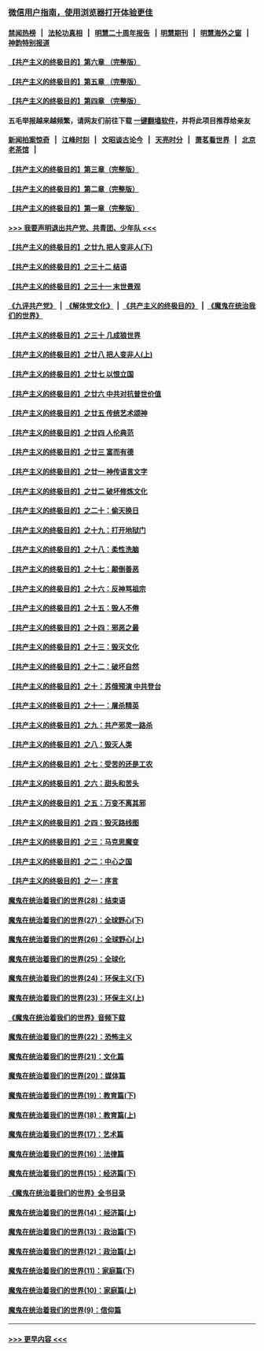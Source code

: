 ### [微信用户指南，使用浏览器打开体验更佳](https://github.com/gfw-breaker/banned-news1/blob/master/indexes/wechat-guide.md?t=0)
#### [禁闻热榜](热点新闻.md?t=0)  &nbsp;&nbsp;|&nbsp;&nbsp; [法轮功真相](https://github.com/gfw-breaker/truth/blob/master/README.md?t=0) &nbsp;&nbsp;|&nbsp;&nbsp; [明慧二十周年报告](https://github.com/gfw-breaker/mh-reports/blob/master/README.md?t=0) &nbsp;&nbsp;|&nbsp;&nbsp;[明慧期刊](https://github.com/gfw-breaker/mh-qikan) &nbsp;&nbsp;|&nbsp;&nbsp; [明慧海外之窗](https://github.com/gfw-breaker/mh-news/blob/master/README.md?t=0) &nbsp;&nbsp;|&nbsp;&nbsp; [神韵特别报道](https://github.com/gfw-breaker/mh-news/blob/master/shenyun.md?t=0)
#### [【共产主义的终极目的】第六章 （完整版）](../pages/nsc422/n11428913.md?t=02042033) 
#### [【共产主义的终极目的】第五章 （完整版）](../pages/nsc422/n11428912.md?t=02042033) 
#### [【共产主义的终极目的】第四章 （完整版）](../pages/nsc422/n11428907.md?t=02042033) 
#### 五毛举报越来越频繁，请网友们前往下载 [一键翻墙软件](https://github.com/gfw-breaker/ssr-accounts)，并将此项目推荐给亲友
#### [新闻拍案惊奇](https://github.com/gfw-breaker/banned-news1/blob/master/pages/link4.md) &nbsp;&nbsp;|&nbsp;&nbsp; [江峰时刻](https://github.com/gfw-breaker/banned-news1/blob/master/pages/link4.md) &nbsp;&nbsp;|&nbsp;&nbsp; [文昭谈古论今](https://github.com/gfw-breaker/banned-news1/blob/master/pages/link4.md) &nbsp;&nbsp;|&nbsp;&nbsp; [天亮时分](https://github.com/gfw-breaker/banned-news1/blob/master/pages/link4.md) &nbsp;&nbsp;|&nbsp;&nbsp; [萧茗看世界](https://github.com/gfw-breaker/banned-news1/blob/master/pages/link4.md) &nbsp;&nbsp;|&nbsp;&nbsp; [北京老茶馆](https://github.com/gfw-breaker/banned-news1/blob/master/pages/link4.md) &nbsp;&nbsp;|&nbsp;&nbsp; 
#### [【共产主义的终极目的】第三章（完整版）](../pages/nsc422/n11428848.md?t=02042033) 
#### [【共产主义的终极目的】第二章（完整版）](../pages/nsc422/n11428831.md?t=02042033) 
#### [【共产主义的终极目的】第一章（完整版）](../pages/nsc422/n11417651.md?t=02042033) 
#### [>>> 我要声明退出共产党、共青团、少年队 <<<](https://github.com/begood0513/goodnews/blob/master/quit/letter.md) 
#### [【共产主义的终极目的】之廿九 把人变非人(下)](../pages/nsc422/n11344140.md?t=02042033) 
#### [【共产主义的终极目的】之三十二 结语](../pages/nsc422/n11360535.md?t=02042033) 
#### [【共产主义的终极目的】之三十一 末世景观](../pages/nsc422/n11351129.md?t=02042033) 
#### [《九评共产党》](https://github.com/begood0513/9ping.md/blob/master/README.md) &nbsp;|&nbsp; [《解体党文化》](../../../../jtdwh.md/blob/master/README.md)  &nbsp;|&nbsp; [《共产主义的终极目的》](../../../../gczydzjmd.md/blob/master/README.md) &nbsp;|&nbsp; [《魔鬼在统治我们的世界》](../../../../mgztzwmdsj.md/blob/master/README.md) 
#### [【共产主义的终极目的】之三十 几成狼世界](../pages/nsc422/n11348280.md?t=02042033) 
#### [【共产主义的终极目的】之廿八 把人变非人(上)](../pages/nsc422/n11340492.md?t=02042033) 
#### [【共产主义的终极目的】之廿七 以恨立国](../pages/nsc422/n11336944.md?t=02042033) 
#### [【共产主义的终极目的】之廿六 中共对抗普世价值](../pages/nsc422/n11324785.md?t=02042033) 
#### [【共产主义的终极目的】之廿五 传统艺术颂神](../pages/nsc422/n11296396.md?t=02042033) 
#### [【共产主义的终极目的】之廿四 人伦典范](../pages/nsc422/n11296397.md?t=02042033) 
#### [【共产主义的终极目的】之廿三 富而有德](../pages/nsc422/n11283598.md?t=02042033) 
#### [【共产主义的终极目的】之廿一 神传语言文字](../pages/nsc422/n11263265.md?t=02042033) 
#### [【共产主义的终极目的】之廿二 破坏修炼文化](../pages/nsc422/n11245728.md?t=02042033) 
#### [【共产主义的终极目的】之二十：偷天换日](../pages/nsc422/n11238846.md?t=02042033) 
#### [【共产主义的终极目的】之十九：打开地狱门](../pages/nsc422/n11206376.md?t=02042033) 
#### [【共产主义的终极目的】之十八：柔性洗脑](../pages/nsc422/n11199994.md?t=02042033) 
#### [【共产主义的终极目的】之十七：颠倒善恶](../pages/nsc422/n11179782.md?t=02042033) 
#### [【共产主义的终极目的】之十六：反神骂祖宗](../pages/nsc422/n11166798.md?t=02042033) 
#### [【共产主义的终极目的】之十五：毁人不倦](../pages/nsc422/n11166792.md?t=02042033) 
#### [【共产主义的终极目的】之十四：邪恶之最](../pages/nsc422/n11150249.md?t=02042033) 
#### [【共产主义的终极目的】之十三：毁灭文化](../pages/nsc422/n11135227.md?t=02042033) 
#### [【共产主义的终极目的】之十二：破坏自然](../pages/nsc422/n11135214.md?t=02042033) 
#### [【共产主义的终极目的】之十：苏俄预演 中共登台](../pages/nsc422/n11118424.md?t=02042033) 
#### [【共产主义的终极目的】之十一：屠杀精英](../pages/nsc422/n11118442.md?t=02042033) 
#### [【共产主义的终极目的】之九：共产邪灵一路杀](../pages/nsc422/n11114139.md?t=02042033) 
#### [【共产主义的终极目的】之八：毁灭人类](../pages/nsc422/n11108503.md?t=02042033) 
#### [【共产主义的终极目的】之七：受苦的还是工农](../pages/nsc422/n11101809.md?t=02042033) 
#### [【共产主义的终极目的】之六：甜头和苦头](../pages/nsc422/n11096971.md?t=02042033) 
#### [【共产主义的终极目的】之五：万变不离其邪](../pages/nsc422/n11091285.md?t=02042033) 
#### [【共产主义的终极目的】之四：毁灭路线图](../pages/nsc422/n11086284.md?t=02042033) 
#### [【共产主义的终极目的】之三：马克思魔变](../pages/nsc422/n11061941.md?t=02042033) 
#### [【共产主义的终极目的】之二：中心之国](../pages/nsc422/n11047728.md?t=02042033) 
#### [【共产主义的终极目的】之一：序言](../pages/nsc422/n11086077.md?t=02042033) 
#### [魔鬼在统治着我们的世界(28)：结束语](../pages/nsc422/n10936246.md?t=02042033) 
#### [魔鬼在统治着我们的世界(27)：全球野心(下)](../pages/nsc422/n10928319.md?t=02042033) 
#### [魔鬼在统治着我们的世界(26)：全球野心(上)](../pages/nsc422/n10900318.md?t=02042033) 
#### [魔鬼在统治着我们的世界(25)：全球化](../pages/nsc422/n10788205.md?t=02042033) 
#### [魔鬼在统治着我们的世界(24)：环保主义(下)](../pages/nsc422/n10695307.md?t=02042033) 
#### [魔鬼在统治着我们的世界(23)：环保主义(上)](../pages/nsc422/n10688613.md?t=02042033) 
#### [《魔鬼在统治着我们的世界》音频下载](../pages/nsc422/n10635553.md?t=02042033) 
#### [魔鬼在统治着我们的世界(22)：恐怖主义](../pages/nsc422/n10614727.md?t=02042033) 
#### [魔鬼在统治着我们的世界(21)：文化篇](../pages/nsc422/n10597706.md?t=02042033) 
#### [魔鬼在统治着我们的世界(20)：媒体篇](../pages/nsc422/n10586579.md?t=02042033) 
#### [魔鬼在统治着我们的世界(19)：教育篇(下)](../pages/nsc422/n10564808.md?t=02042033) 
#### [魔鬼在统治着我们的世界(18)：教育篇(上)](../pages/nsc422/n10526970.md?t=02042033) 
#### [魔鬼在统治着我们的世界(17)：艺术篇](../pages/nsc422/n10499093.md?t=02042033) 
#### [魔鬼在统治着我们的世界(16)：法律篇](../pages/nsc422/n10485969.md?t=02042033) 
#### [魔鬼在统治着我们的世界(15)：经济篇(下)](../pages/nsc422/n10469975.md?t=02042033) 
#### [《魔鬼在统治着我们的世界》全书目录](../pages/nsc422/n10464261.md?t=02042033) 
#### [魔鬼在统治着我们的世界(14)：经济篇(上)](../pages/nsc422/n10457370.md?t=02042033) 
#### [魔鬼在统治着我们的世界(13)：政治篇(下)](../pages/nsc422/n10448270.md?t=02042033) 
#### [魔鬼在统治着我们的世界(12)：政治篇(上)](../pages/nsc422/n10444576.md?t=02042033) 
#### [魔鬼在统治着我们的世界(11)：家庭篇(下)](../pages/nsc422/n10440961.md?t=02042033) 
#### [魔鬼在统治着我们的世界(10)：家庭篇(上)](../pages/nsc422/n10435448.md?t=02042033) 
#### [魔鬼在统治着我们的世界(9)：信仰篇](../pages/nsc422/n10432159.md?t=02042033) 

----
#### [ >>> 更早内容 <<< ](../indexes/nsc422-earlier.md)
